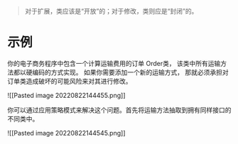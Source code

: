 >对于扩展，类应该是“开放”的；对于修改，类则应是“封闭”的。

# 示例

你的电子商务程序中包含一个计算运输费用的订单 Order类， 该类中所有运输方法都以硬编码的方式实现。 如果你需要添加一个新的运输方式， 那就必须承担对订单类造成破坏的可能风险来对其进行修改。

![[Pasted image 20220822144455.png]]

你可以通过应用策略模式来解决这个问题。首先将运输方法抽取到拥有同样接口的不同类中。

![[Pasted image 20220822144545.png]]

